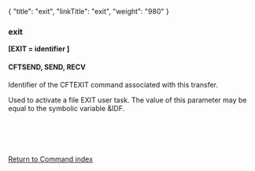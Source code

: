 {
    "title": "exit",
    "linkTitle": "exit",
    "weight": "980"
}<span id="exit_CFTPROT"></span><span id="exit"></span>

### exit

****[EXIT = identifier ]****

<span id="exit_CFTSEND"></span>

#### CFTSEND, SEND, RECV

Identifier of the CFTEXIT command
associated with this transfer.

Used to activate a file EXIT user task. The value of this parameter
may be equal to the symbolic variable &IDF.

####  

 

[Return to Command index](../../)
